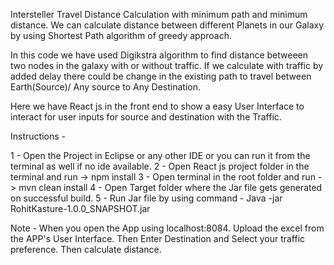 Intersteller Travel Distance Calculation with minimum path and minimum distance.
We can calculate distance between different Planets in our Galaxy by using Shortest Path algorithm of greedy approach.

In this code we have used Digikstra algorithm to find distance betweeen two nodes in the galaxy with or without traffic. If we calculate with traffic by added delay there could be change in the existing path to travel between Earth(Source)/ Any source to Any Destination.

Here we have React js in the front end to show a easy User Interface to interact for user inputs for source and destination with the Traffic.

Instructions -

1 - Open the Project in Eclipse or any other IDE or you can run it from the terminal as well if no ide available. 2 - Open React js project folder in the terminal and run -> npm install 3 - Open terminal in the root folder and run -> mvn clean install 4 - Open Target folder where the Jar file gets generated on successful build. 5 - Run Jar file by using command - Java -jar RohitKasture-1.0.0_SNAPSHOT.jar

Note -
When you open the App using localhost:8084. Upload the excel from the APP's User Interface. Then Enter Destination and Select your traffic preference.
Then calculate distance.
